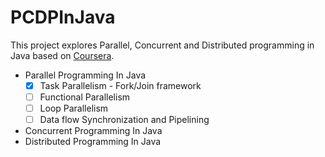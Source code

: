 # PCDPInJava
This project explores Parallel, Concurrent and Distributed programming in Java based on [Coursera](https://www.coursera.org/programs/yonsei-university-on-coursera-h3ke7?collectionId=&currentTab=CATALOG&productId=zb8J0mWKEeaomwoYfGdF7Q&productType=s12n&showMiniModal=true).

- Parallel Programming In Java
    - [x] Task Parallelism - Fork/Join framework
    - [ ] Functional Parallelism
    - [ ] Loop Parallelism
    - [ ] Data flow Synchronization and Pipelining
    
- Concurrent Programming In Java
- Distributed Programming In Java
